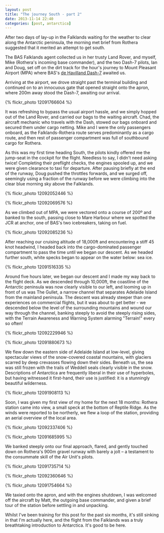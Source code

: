 ```yaml
---
layout: post
title: "The journey South - part 2"
date: 2013-11-14 22:40
categories: [post, antarctica]
---
```


After two days of lay-up in the Falklands waiting for the weather to clear along the Antarctic peninsula, the morning met brief from Rothera suggested that it merited an attempt to get south.

The BAS Falklands agent collected us in her trusty Land Rover, and myself, Mike (Rothera's incoming base commander), and the two Dash-7 pilots, Ian and Doug, set off on the dirt track for the hour's journey to Mount Pleasant Airport (MPA) where BAS's [de Havilland Dash-7](http://en.wikipedia.org/wiki/De_Havilland_Canada_Dash_7) awaited us.

Arriving at the airport, we drove straight past the terminal building and continued on to an innocuous gate that opened straight onto the apron, where 200m away stood the Dash-7, awaiting our arrival.

{% flickr_photo 12091766604 %}

It was refreshing to bypass the usual airport hassle, and we simply hopped out of the Land Rover, and carried our bags to the waiting aircraft. Chad, the aircraft mechanic who travels with the Dash, stowed our bags onboard and secured them under cargo netting. Mike and I were the only passengers onboard, as the Falklands-Rothera route serves predominantly as a cargo route, and then rest of passenger compartment was full of southbound cargo for Rothera.

As this was my first time heading South, the pilots kindly offered me the jump-seat in the cockpit for the flight. Needless to say, I didn't need asking twice! Completing their preflight checks, the engines spooled up, and we were given clearance to taxi for departure. After pausing briefly at the end of the runway, Doug pushed the throttles forwards, and we surged off, seemingly using a fraction of the runway before we were climbing into the clear blue morning sky above the Falklands.

{% flickr_photo 12092052446 %}

{% flickr_photo 12092069576 %}

As we climbed out of MPA, we were vectored onto a course of 200º and banked to the south, passing close to Mare Harbour where we spotted the JCR at anchor, one of BAS's two icebreakers, taking on fuel.

{% flickr_photo 12092085236 %}

After reaching our cruising altitude of 18,000ft and encountering a stiff 45 knot headwind, I headed back into the cargo-dominated passenger compartment to pass the time until we began our descent. As we headed further south, white specks began to appear on the water below: sea ice.

{% flickr_photo 12091516335 %}

Around five hours later, we began our descent and I made my way back to the flight deck. As we descended through 10,000ft, the coastline of the Antarctic peninsula was now clearly visible to our left, and looming up in front of us was The Gullet, a narrow channel that separates Adelaide Island from the mainland peninsula. The descent was already steeper than one experiences on commercial flights, but it was about to get better - we descended below the level of the surrounding mountains and wound our way through the channel, banking steeply to avoid the steeply rising sides, with the Terrain Awareness and Warning System alarming "Terrain!" every so often!

{% flickr_photo 12092229946 %}

{% flickr_photo 12091880673 %}

We flew down the eastern side of Adelaide Island at low-level, giving spectacular views of the snow-covered coastal mountains, with glaciers scarred by deep crevasses flowing down their sides. Beneath us, the sea was still frozen with the trails of Weddell seals clearly visible in the snow. Descriptions of Antarctica are frequently liberal in their use of hyperboles, but having witnessed it first-hand, their use is justified: it is a stunningly beautiful wilderness.

{% flickr_photo 12091908113 %}

Soon, I was given my first view of my home for the next 18 months: Rothera station came into view, a small speck at the bottom of Reptile Ridge. As the winds were reported to be northerly, we flew a loop of the station, providing an aerial overview of the local area.

{% flickr_photo 12092337406 %}

{% flickr_photo 12091685995 %}

We banked steeply onto our final approach, flared, and gently touched down on Rothera's 900m gravel runway with barely a jolt – a testament to the consummate skill of the Air Unit's pilots.

{% flickr_photo 12091735714 %}

{% flickr_photo 12092360646 %}

{% flickr_photo 12091754664 %}

We taxied onto the apron, and with the engines shutdown, I was welcomed off the aircraft by Matt, the outgoing base commander, and given a brief tour of the station before settling in and unpacking.

Whilst I've been training for this post for the past six months, it's still sinking in that I'm actually here, and the flight from the Falklands was a truly breathtaking introduction to Antarctica. It's good to be here.
